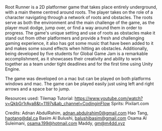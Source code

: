 Root Runner is a 2D platformer game that takes place entirely underground, with a main theme centred around roots. The player takes on the role of a character navigating through a network of roots and obstacles. The roots serve as both the environment and the main challenge of the game, as the player must dodge, jump over, or find a way around them in order to progress. The game's unique setting and use of roots as obstacles make it stand out from other platformers and provide a fresh and challenging gaming experience, it also has got some music that have been added to it and makes some sound effects when hitting an obstacles. Additionally, being developed by five students for Global Game Jam is a remarkable accomplishment, as it showcases their creativity and ability to work together as a team under tight deadlines and for the first time using Unity Engine.

The game was developed on a mac but can be played on both platforms windows and mac. 
The game can be played easily just using left and right arrows and a space bar to jump.

Resources used: Tilemap Tutorial: https://www.youtube.com/watch?v=QkbGr1rAya8&t=1197s&ab_channel=CodinginFlow Sprits: Pixilart.com

Credits: 
Adnan AbdulRahim, adnan.abdulrahim0@gmail.com
Hao Tang, haotang@dal.ca
Basim Al Bulushi, balushibasim@gmail.com 
Osama Al Suleimani, osama.199@hotmail.com
Maddy, gm@m4dd.xyz
